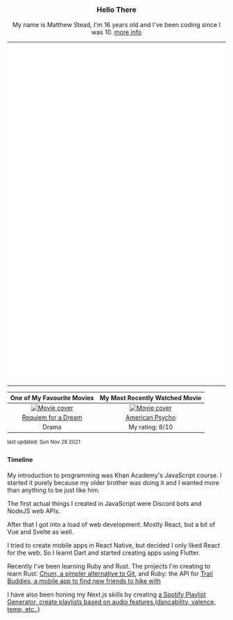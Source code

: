 <div align="center">
  <h3>Hello There</h3>
  
  My name is Matthew Stead, I'm 16 years old and I've been coding since I was 10. [more info](#timeline)

</div>

---

[<img float="left" src="https://raw.githubusercontent.com/matievisthekat/matievisthekat/master/github-metrics.svg" alt="overall metrics" />](https://github.com/matievisthekat/matievisthekat)

---

<!--START_SECTION:movies-->
| One of My Favourite Movies | My Most Recently Watched Movie |
| :---: | :---: |
| [![Movie cover](https://m.media-amazon.com/images/M/MV5BOTdiNzJlOWUtNWMwNS00NmFlLWI0YTEtZmI3YjIzZWUyY2Y3XkEyXkFqcGdeQXVyNjU0OTQ0OTY@._V1_UX140_CR0,0,140,209_AL_.jpg)](https://imdb.com/title/tt7557108/?ref_=ttls_li_i) | [![Movie cover](https://m.media-amazon.com/images/M/MV5BZTM2ZGJmNjQtN2UyOS00NjcxLWFjMDktMDE2NzMyNTZlZTBiXkEyXkFqcGdeQXVyNzkwMjQ5NzM@._V1_SX105_CR0,0,105,153_.jpg)](https://imdb.com/title/tt0144084/) |
| [Requiem for a Dream](https://imdb.com/title/tt7557108/?ref_=ttls_li_i) | [American Psycho](https://imdb.com/title/tt0144084/) |
| Drama | My rating: 8/10 |

<sup>last updated: Sun Nov 28 2021</sup>

<!--END_SECTION:movies-->
  
</div>

<h4 id="timeline">Timeline</h4>
My introduction to programming was Khan Academy's JavaScript course. I started it purely because my older brother was doing it and I wanted more than anything to be just like him.

The first actual things I created in JavaScript were Discord bots and NodeJS web APIs.

After that I got into a load of web development. Mostly React, but a bit of Vue and Svelte as well.

I tried to create mobile apps in React Native, but decided I only liked React for the web. So I learnt Dart and started creating apps using Flutter.

Recently I've been learning Ruby and Rust. The projects I'm creating to learn Rust: <a href="https://github.com/matievisthekat/chum" target="_blank">Chum, a simpler alternative to Git</a>, and Ruby: the API for <a href="https://github.com/TrailBuddies" target="_blank">Trail Buddies, a mobile app to find new friends to hike with</a>

I have also been honing my Next.js skills by creating <a href="https://github.com/matievisthekat/spotify-playlist-generator" target="_blank">a Spotify Playlist Generator, create playlists based on audio features (dancability, valence, temp, etc..)</a>
